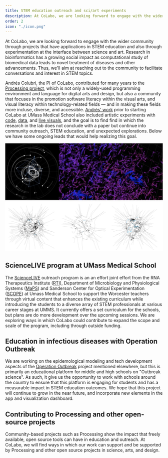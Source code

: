 ```yaml
---
title: STEM education outreach and sci/art experiments
description: At CoLabo, we are looking forward to engage with the wider community through projects that have applications in STEM education and also through experimentation at the interface between science and art. Research in bioinformatics has a growing social impact as computational study of biomedical data leads to novel treatment of diseases and other advancements. Thus, we’ll aim at reaching out to the community to facilitate conversations and interest in STEM topics.
order: 2
icon: "./icon.png"
---
```


At CoLabo, we are looking forward to engage with the wider community through projects that have applications in STEM education and also through experimentation at the interface between science and art. Research in bioinformatics has a growing social impact as computational study of biomedical data leads to novel treatment of diseases and other advancements. Thus, we'll aim at reaching out to the community to facilitate conversations and interest in STEM topics.

<!--more-->

Andrés Colubri, the PI of CoLabo, contributed for many years to the [Processing project](https://processing.org/), which is not only a widely-used programming environment and language for digital arts and design, but also a community that focuses in the promotion software literacy within the visual arts, and visual literacy within technology-related fields — and in making these fields more incluse, diverse, and accessible. [Andrés' work](https://andrescolubri.net/projects/) prior to starting CoLabo at UMass Medical School also included artistic experiments with [code](https://andrescolubri.net/projects/p5android.html), [data](https://andrescolubri.net/projects/espacio.html), and [live visuals](https://andrescolubri.net/projects/latent.html), and the goal is to find find in which the research in the lab does not conclude with a paper but continue into community outreach, STEM education, and unexpected explorations. Below we have some ongoing leads that would help realizing this goal.

![Images from a few data-inspired projects](./collage.jpeg)

## ScienceLIVE program at UMass Medical School

The [ScienceLIVE](https://www.umassmed.edu/rti/rnaworld/Science-LIVE/) outreach program is an an effort joint effort from the RNA Therapeutics Institute ([RTI](https://www.umassmed.edu/rti/)), Department of Microbiology and Physiological Systems ([MaPS](https://www.umassmed.edu/maps/)) and Sanderson Center for Optical Experimentation ([SCOPE](https://www.umassmed.edu/scope/)) at Umass Medical School to support the Worcester teachers through virtual content that enhances the existing curriculum while introducing the students to a diverse array of STEM professionals at various career stages at UMMS. It currently offers a set curriculum for the schools, but plans are do more development over the upcoming sessions. We are exploring ways in which CoLabo could contribute to expand the scope and scale of the program, including through outside funding.

## Education in infectious diseases with Operation Outbreak

We are working on the epidemological modeling and tech development aspects of the [Operation Outbreak](operationoutbreak.org/) project mentioned elsewhere, but this is primarily an educational platform for middle and high schools on "Outbreak science". As such, it give us the opportunity to work with schools around the country to ensure that this platform is engaging for students and has a measurable impact in STEM education outcomes. We hope that this project will continue to grow in the near future, and incorporate new elements in the app and visualization dashboard.

## Contributing to Processing and other open-source projects

Community-based projects such as Processing show the impact that freely available, open source tools can have in education and outreach. At CoLabo, we will find ways in which our work can support and be supported by Processing and other open source projects in science, arts, and design.
